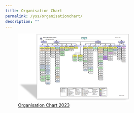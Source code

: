 ```yaml
---
title: Organisation Chart
permalink: /yss/organisationchart/
description: ""
---
```

<figure><a href="/files/YSS/orgchart%202023_v14.pdf">
<img src="/images/YSS/OrgChart-23.png" style="width:350px;">Organisation Chart 2023</a></figure>